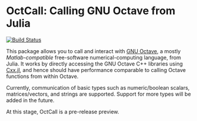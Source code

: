 # OctCall: Calling GNU Octave from Julia

[![Build Status](https://travis-ci.org/JuliaInterop/OctCall.jl.svg?branch=master)](https://travis-ci.org/JuliaInterop/OctCall.jl)

This package allows you to call and interact with [GNU Octave](https://www.gnu.org/software/octave/), a mostly *Matlab-compatible* free-software numerical-computing language, from Julia.   It works by directly accessing the GNU Octave C++ libraries using [Cxx.jl](https://github.com/JuliaInterop/Cxx.jl), and hence should have performance comparable to calling Octave functions from within Octave.

Currently, communication of basic types such as numeric/boolean scalars, matrices/vectors, and strings are supported.  Support for more types will be added in the future.

At this stage, OctCall is a pre-release preview.